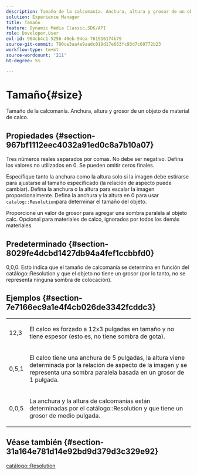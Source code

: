 ```yaml
---
description: Tamaño de la calcomanía. Anchura, altura y grosor de un objeto de material de calco.
solution: Experience Manager
title: Tamaño
feature: Dynamic Media Classic,SDK/API
role: Developer,User
exl-id: 964cb4c1-5256-40eb-94ea-761916174b79
source-git-commit: 790ce3aa4e9aadc019d17e663fc93d7c69772b23
workflow-type: tm+mt
source-wordcount: '211'
ht-degree: 5%

---
```


# Tamaño{#size}

Tamaño de la calcomanía. Anchura, altura y grosor de un objeto de material de calco.

## Propiedades {#section-967bf1112eec4032a91ed0c8a7b10a07}

Tres números reales separados por comas. No debe ser negativo. Defina los valores no utilizados en 0. Se pueden omitir ceros finales.

Especifique tanto la anchura como la altura solo si la imagen debe estirarse para ajustarse al tamaño especificado (la relación de aspecto puede cambiar). Defina la anchura o la altura para escalar la imagen proporcionalmente. Defina la anchura y la altura en 0 para usar `catalog::Resolution`para determinar el tamaño del objeto.

Proporcione un valor de grosor para agregar una sombra paralela al objeto calc. Opcional para materiales de calco, ignorados por todos los demás materiales.

## Predeterminado {#section-8029fe4dcbd1427db94a4fef1ccbbfd0}

0,0,0. Esto indica que el tamaño de calcomanía se determina en función del catálogo::Resolution y que el objeto no tiene un grosor (por lo tanto, no se representa ninguna sombra de colocación).

## Ejemplos {#section-7e7166ec9a1e4f4cb026de3342fcddc3}

<table id="simpletable_E3503BD975F342C58DDB4C2B56BF0CEE"> 
 <tr class="strow"> 
  <td class="stentry"> <p>12,3 </p></td> 
  <td class="stentry"> <p>El calco es forzado a 12x3 pulgadas en tamaño y no tiene espesor (esto es, no tiene sombra de gota). </p></td> 
 </tr> 
 <tr class="strow"> 
  <td class="stentry"> <p>0,5,1 </p></td> 
  <td class="stentry"> <p>El calco tiene una anchura de 5 pulgadas, la altura viene determinada por la relación de aspecto de la imagen y se representa una sombra paralela basada en un grosor de 1 pulgada. </p></td> 
 </tr> 
 <tr class="strow"> 
  <td class="stentry"> <p>0,0,5 </p></td> 
  <td class="stentry"> <p>La anchura y la altura de calcomanías están determinadas por el catálogo::Resolution y que tiene un grosor de medio pulgada. </p></td> 
 </tr> 
</table>

## Véase también {#section-31a164e781d14e92bd9d379d3c329e92}

[catálogo::Resolution](../../../../../ir-api/material-cat/image-rendering-api-ref/c-ir-material-catalog/c-ir-attributes-reference/r-ir-resolution.md#reference-09fe14e6bfbf4db6b7f4369fffecc806)
